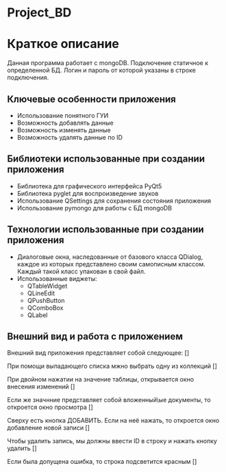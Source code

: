 # Project_BD

# Краткое описание
 Данная программа работает с mongoDB. Подключение статичное к определенной БД. Логин и пароль от которой указаны в строке подключения.

## Ключевые особенности приложения
 - Использование понятного ГУИ
 - Возможность добавлять данные
 - Возможность изменять данные
 - Возможность удалять данные по ID

## Библиотеки использованные при создании приложения
 - Библиотека для графического интерфейса PyQt5
 - Библиотека pyglet для воспроизведение звуков
 - Использование QSettings для сохранения состояния приложения
 - Использование pymongo для работы с БД mongoDB

## Технологии использованные при создании приложения
 - Диалоговые окна, наследованные от базового класса QDialog, каждое из которых представлено своим самописным классом. Каждый такой класс упакован в свой файл.
 - Использованные виджеты:
    - QTableWidget
    - QLineEdit
    - QPushButton
    - QComboBox
    - QLabel

## Внешний вид и работа с приложением

Внешний вид приложения представляет собой следующее:
[![]()]

При помощи выпадающего списка мжно выбрать одну из коллекций
[![]()]

При двойном нажатии на значение таблицы, открывается окно внесения изменений
[![]()]

Если же значнние представляет собой вложенный\ые документы, то откроется окно просмотра
[![]()]

Сверху есть кнопка ДОБАВИТЬ. Если на неё нажать, то откроется окно добавление новой записи
[![]()]

Чтобы удалить запись, мы должны ввести ID в строку и нажать кнопку удалить
[![]()]

Если была допущена ошибка, то строка подсветится красным
[![]()]
